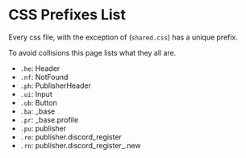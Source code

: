 # CSS Prefixes List

Every css file, with the exception of (`shared.css`) has a unique prefix.

To avoid collisions this page lists what they all are.

 - `.he`: Header
 - `.nf`: NotFound
 - `.ph`: PublisherHeader
 - `.ui`: Input
 - `.ub`: Button
 - `.ba`: _base
 - `.pr`: _base.profile
 - `.pu`: publisher
 - `.re`: publisher.discord_register
 - `.rn`: publisher.discord_register_.new
